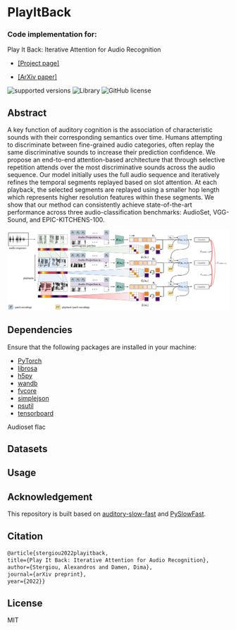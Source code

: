 # PlayItBack
### Code implementation for:
Play It Back: Iterative Attention for Audio Recognition

- <a href="https://alexandrosstergiou.github.io/project_pages/TemPr/index.html">[Project page]</a>

- <a href="http://arxiv.org/abs/2204.13340">[ArXiv paper]</a>

![supported versions](https://img.shields.io/badge/python-3.x-brightgreen/?style=flat&logo=python&color=green)
![Library](https://img.shields.io/badge/library-PyTorch-blue/?style=flat&logo=pytorch&color=informational)
![GitHub license](https://img.shields.io/badge/license-Apache2.0-lightgrey)


## Abstract
A key function of auditory cognition is the association of characteristic sounds with their corresponding semantics over time.
Humans attempting to discriminate between fine-grained audio categories, often replay the same discriminative sounds to increase their prediction confidence.
We propose an end-to-end attention-based architecture that through selective repetition attends over the most discriminative sounds across the audio sequence. Our model initially uses the full audio sequence and iteratively refines the temporal segments replayed based on slot attention. At each playback, the selected segments are replayed using a smaller hop length which represents higher resolution features within these segments. 
We show that our method can consistently achieve state-of-the-art performance across three audio-classification benchmarks: AudioSet, VGG-Sound, and EPIC-KITCHENS-100. 

<p align="center">
<img src="./figs/PlayItBack-PlayItBack.png" width="700" />
</p>


## Dependencies

Ensure that the following packages are installed in your machine:

  * [PyTorch](https://pytorch.org) 
  * [librosa](https://librosa.org)
  * [h5py](https://www.h5py.org)
  * [wandb](https://wandb.ai/site)
  * [fvcore](https://github.com/facebookresearch/fvcore/)
  * [simplejson](https://pypi.org/project/simplejson/)
  * [psutil](https://pypi.org/project/psutil/)
  * [tensorboard](https://www.tensorflow.org/tensorboard/) 

Audioset flac



## Datasets


## Usage


## Acknowledgement
This repository is built based on [auditory-slow-fast](https://github.com/ekazakos/auditory-slow-fast) and [PySlowFast](https://github.com/facebookresearch/SlowFast).


## Citation

```
@article{stergiou2022playitback,
title={Play It Back: Iterative Attention for Audio Recognition},
author={Stergiou, Alexandros and Damen, Dima},
journal={arXiv preprint},
year={2022}}
```

## License

MIT
